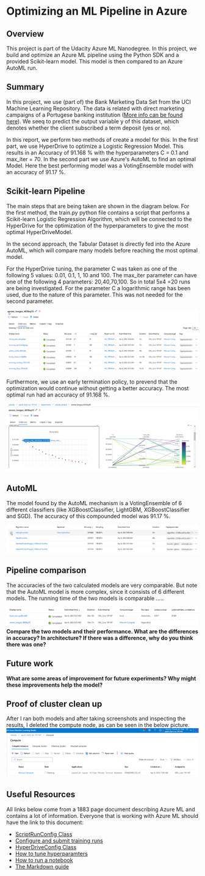 # Optimizing an ML Pipeline in Azure

## Overview
This project is part of the Udacity Azure ML Nanodegree.
In this project, we build and optimize an Azure ML pipeline using the Python SDK and a provided Scikit-learn model.
This model is then compared to an Azure AutoML run.

## Summary
In this project, we use (part of) the Bank Marketing Data Set from the UCI Machine Learning Repository. The data is related with direct marketing campaigns of a Portugese banking institution ([More info can be found here](https://archive.ics.uci.edu/ml/datasets/Bank+Marketing)). We seeq to predict the output variable y of this dataset, which denotes whether the client subscribed a term deposit (yes or no).

In this report, we perform two methods of create a model for this. In the first part, we use HyperDrive to optimize a Logistic Regression Model. This results in an Accuracy of 91.168 % with the hyperparameters C = 0.1 and max_iter = 70. In the second part we use Azure's AutoML to find an optimal Model. Here the best performing model was a VotingEnsemble model with an accuracy of 91.17 %.

## Scikit-learn Pipeline

The main steps that are being taken are shown in the diagram below. For the first method, the train.py python file contains a script that performs a Scikit-learn Logistic Regression Algorithm, which will be connected to the HyperDrive for the optimization of the hyperparameters to give the most optimal HyperDriveModel. 

In the second approach, the Tabular Dataset is directly fed into the Azure AutoML, which will compare many models before reaching the most optimal model.

For the HyperDrive tuning, the parameter C was taken as one of the following 5 values: 0.01, 0.1, 1, 10 and 100. The max_iter parameter can have one of the following 4 parameters: 20,40,70,100. So in total 5x4 =20 runs are being investigated. For the parameter C a logarithmic range has been used, due to the nature of this parameter. This was not needed for the second parameter.

![](plot4.GIF)

Furthermore, we use an early termination policy, to prevend that the optimization would continue without getting a better accuracy. The most optimal run had an accuracy of 91.168 %.

![](plot3.GIF)

## AutoML

The model found by the AutoML mechanism is a VotingEnsemble of 6 different classifiers (like XGBoostClassifier, LightGBM, XGBoostClassifier and SGD). The accuracy of this compounded model was 91.17 %.

![](plot6.GIF)

## Pipeline comparison

The accuracies of the two calculated models are very comparable. But note that the AutoML model is more complex, since it consists of 6 different models.  The running time of the two models is comparable .....

![](plot5.GIF)
**Compare the two models and their performance. What are the differences in accuracy? In architecture? If there was a difference, why do you think there was one?**

## Future work
**What are some areas of improvement for future experiments? Why might these improvements help the model?**

## Proof of cluster clean up
After I ran both models and after taking screenshots and inspecting the results, I deleted the compute node, as can be seen in the below picture.
![](plot7.GIF)

## Useful Resources
All links below come from a 1883 page document describing Azure ML and contains a lot of information. Everyone that is working with Azure ML should have the link to this document:
- [ScriptRunConfig Class](https://docs.microsoft.com/en-us/python/api/azureml-core/azureml.core.scriptrunconfig?view=azure-ml-py)
- [Configure and submit training runs](https://docs.microsoft.com/en-us/azure/machine-learning/how-to-set-up-training-targets)
- [HyperDriveConfig Class](https://docs.microsoft.com/en-us/python/api/azureml-train-core/azureml.train.hyperdrive.hyperdriveconfig?view=azure-ml-py)
- [How to tune hyperparamters](https://docs.microsoft.com/en-us/azure/machine-learning/how-to-tune-hyperparameters)
- [How to run a notebook](https://docs.microsoft.com/en-us/azure/machine-learning/how-to-run-jupyter-notebooks#run-a-notebook-or-python-script)
- [The Markdown guide](https://about.gitlab.com/handbook/markdown-guide/)
